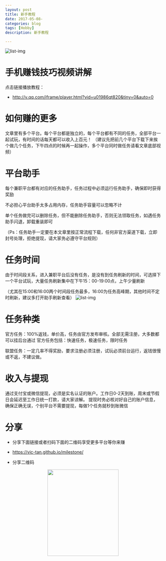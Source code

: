 ```yaml
---
layout: post
title: 新手教程
date: 2017-05-08-
categories: blog
tags: [Hobby]
description: 新手教程

---
```


![list-img](http://xyq.aso0910.com/images/ContentImg/636139721089363607.png)


# 手机赚钱技巧视频讲解

点击链接播放教程：
*  <http://v.qq.com/iframe/player.html?vid=u01986qt820&tiny=0&auto=0>



# 如何赚的更多

文章里有多个平台。每个平台都是独立的，每个平台都有不同的任务，全部平台一起试玩，有时间的话每天都可以收入上百元！ （建议先把前几个平台下载下来挨个做几个任务，下午四点的时候再一起操作，多个平台同时做任务请看文章底部视频）


# 平台助手

每个兼职平台都有对应的任务助手，任务过程中必须运行任务助手，确保即时获得奖励

不必担心平台助手太多占用内存，任务助手容量可以忽略不计

单个任务做完可以删除任务，但不能删除任务助手，否则无法领取任务，如遇任务助手闪退，卸载重装即可

（Ps：任务助手一定要在本文章里按正常流程下载，任何非官方渠道下载，立即封号处理，拒绝提现，请大家务必遵守平台规则）


# 任务时间

由于时间段关系，进入兼职平台后没有任务，是没有到任务刷新的时间，可选择下一个平台试玩，大量任务刷新集中在下午15：00-19:00点，上午少量刷新

（尤其在15:00和16:00两个时间段任务最多，16:00为任务高峰期，其他时间不定时刷新，建议多打开助手刷新查看）
![list-img](http://xyq.aso0910.com/images/image/20161105/20161105195009_4266.jpg)

# 任务种类
官方任务：100%返钱，单价高，任务由官方发布审核。全部无需注册，大多数都可以挂后台通过
  官方任务包括：快速任务，极速任务，限时任务

  联盟任务：一定几率不得奖励，要求注册必须注册，试玩必须前台运行，返钱很慢或不返，不建议做。
  
# 收入与提现

通过支付宝或微信提现，必须是实名认证的账户。工作日0-2天到账，周末或节假日会延迟至工作日统一打款，请大家谅解。
提现时务必核对好自己的账户信息，确保正确无误，个别平台不需要提现，每做1个任务就秒到账微信



# 分享
- 分享下面链接或者扫码下面的二维码享受更多平台等你来赚
*  <https://vic-tan.github.io/milestone/>

*  分享二维码
<center>
    <p><img   height="280" width="230" src="http://i4.buimg.com/593662/62f555d0e3fb0102.png" align="center"></p>
</center>
